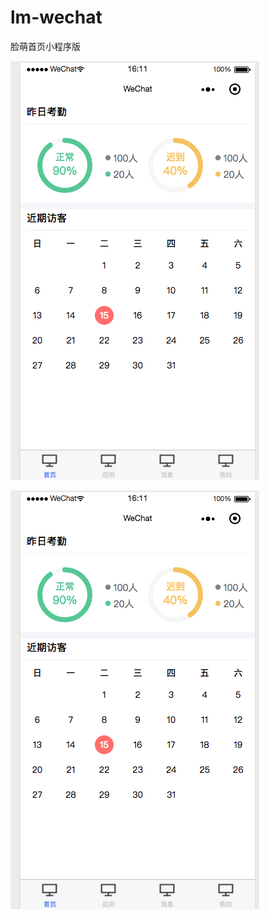 # lm-wechat
脸萌首页小程序版


![Alt text](https://github.com/TimorCan/lm-wechat/blob/master/%E5%B1%8F%E5%B9%95%E5%BF%AB%E7%85%A7%202019-01-15%20%E4%B8%8B%E5%8D%884.11.23.png)


![Alt text](https://github.com/TimorCan/lm-wechat/blob/master/%E5%B1%8F%E5%B9%95%E5%BF%AB%E7%85%A7%202019-01-15%20%E4%B8%8B%E5%8D%884.11.23.png)
